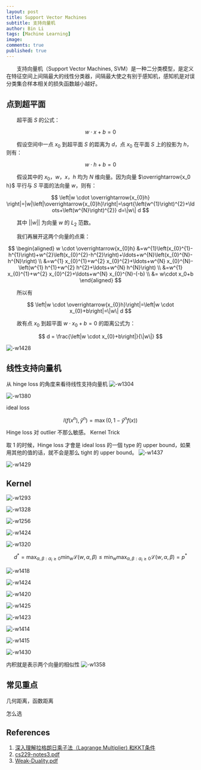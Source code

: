 ```yaml
---
layout: post
title: Support Vector Machines
subtitle: 支持向量机
author: Bin Li
tags: [Machine Learning]
image: 
comments: true
published: true
---
```


　　支持向量机（Support Vector Machines, SVM）是一种二分类模型，是定义在特征空间上间隔最大的线性分类器，间隔最大使之有别于感知机，感知机是对误分类集合样本相关的损失函数越小越好。

## 点到超平面
　　超平面 $S$ 的公式：

$$
w \cdot x+b=0
$$

　　假设空间中一点 $x_0$ 到超平面 $S$ 的距离为 $d$，点 $x_0$ 在平面 $S$ 上的投影为 $h$，则有：

$$
w \cdot h+b=0
$$

　　假设其中的 $x_0$，$w$，$x$，$h$ 均为 $N$ 维向量。因为向量 $\overrightarrow{x_0 h}$ 平行与 $S$ 平面的法向量 $w$，则有：

$$
\left|w \cdot \overrightarrow{x_{0}h} \right|=|w|\left|\overrightarrow{x_{0}h}\right|=\sqrt{\left(w^{1}\right)^{2}+\ldots+\left(w^{N}\right)^{2}} d=\|w\| d
$$

　　其中 $\vert\vert w\vert\vert$ 为向量 $w$ 的 $L_2$ 范数。

　　我们再展开这两个向量的点乘：



$$
\begin{aligned} w \cdot \overrightarrow{x_{0}h} &=w^{1}\left(x_{0}^{1}-h^{1}\right)+w^{2}\left(x_{0}^{2}-h^{2}\right)+\ldots+w^{N}\left(x_{0}^{N}-h^{N}\right) \\ &=w^{1} x_{0}^{1}+w^{2} x_{0}^{2}+\ldots+w^{N} x_{0}^{N}-\left(w^{1} h^{1}+w^{2} h^{2}+\ldots+w^{N} h^{N}\right) \\ &=w^{1} x_{0}^{1}+w^{2} x_{0}^{2}+\ldots+w^{N} x_{0}^{N}-(-b) \\
&= w\cdot x_0+b
\end{aligned}
$$

　　所以有

$$
\left|w \cdot \overrightarrow{x_{0}h}\right|=\left|w \cdot x_{0}+b\right|=\|w\| d
$$

　　故有点 $x_0$ 到超平面 $w \cdot x_{0}+b = 0$ 的距离公式为：

$$
d = \frac{\left|w \cdot x_{0}+b\right|}{\|w\|}
$$

![-w1428](/img/media/15662180244881.jpg)


## 线性支持向量机
从 hinge loss 的角度来看待线性支持向量机
![-w1304](/img/media/15662007668997.jpg)

![-w1380](/img/media/15662007998128.jpg)


ideal loss

$$
l\left(f\left(x^{n}\right), \hat{y}^{n}\right)=\max \left(0,1-\hat{y}^{n} f(x)\right)
$$

Hinge loss 对 outlier 不那么敏感。
Kernel Trick

取 1 的时候，Hinge loss 才會是 ideal loss 的一個 type 的 upper bound，如果用其他的值的话，就不会是那么 tight 的 upper bound。
![-w1437](/img/media/15662192478583.jpg)

![-w1429](/img/media/15662197118358.jpg)


## Kernel

![-w1293](/img/media/15662017087873.jpg)

![-w1328](/img/media/15662021226082.jpg)

![-w1256](/img/media/15662022088653.jpg)

![-w1424](/img/media/15662023554996.jpg)

![-w1320](/img/media/15662024844999.jpg)


$$
d^{*}=\max _{\alpha, \beta : \alpha_{i} \geq 0} \min _{w} \mathcal{L}(w, \alpha, \beta) \leq \min _{w} \max _{\alpha, \beta : \alpha_{i} \geq 0} \mathcal{L}(w, \alpha, \beta)=p^{*}
$$

![-w1418](/img/media/15662111203965.jpg)

![-w1424](/img/media/15662112439409.jpg)

![-w1420](/img/media/15662115375172.jpg)

![-w1425](/img/media/15662116890554.jpg)

![-w1423](/img/media/15662118568830.jpg)

![-w1414](/img/media/15662119911487.jpg)

![-w1415](/img/media/15662125499087.jpg)

![-w1430](/img/media/15662156239382.jpg)

内积就是表示两个向量的相似性
![-w1358](/img/media/15662162612253.jpg)



## 常见重点
几何距离，函数距离

怎么选

## References
1. [深入理解拉格朗日乘子法（Lagrange Multiplier) 和KKT条件](https://www.cnblogs.com/mo-wang/p/4775548.html)
2. [cs229-notes3.pdf](/assets/cs229-notes3.pdf)
3. [Weak-Duality.pdf](/assets/Weak-Duality.pdf)